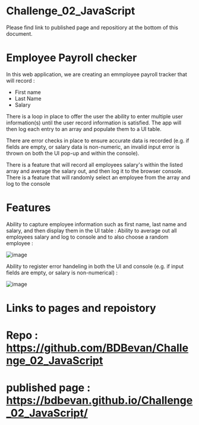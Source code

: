 # Challenge_02_JavaScript

Please find link to published page and repositiory at the bottom of this document. 

# Employee Payroll checker

In this web application, we are creating an emmployee payroll tracker that will record :

- First name
- Last Name
- Salary

There is a loop in place to offer the user the ability to enter multiple user information(s) until the user record information is satisfied. 
The app will then log each entry to an array and populate them to a UI table.

There are error checks in place to ensure accurate data is recorded (e.g. if fields are empty, or salary data is non-numeric, an invalid input error is thrown on both the UI pop-up and within the console).

There is a feature that will record all employees salary's within the listed array and average the salary out, and then log it to the browser console. 
There is a feature that will randomly select an employee from the array and log to the console 


# Features 

Ability to capture employee information such as first name, last name and salary, and then display them in the UI table :
Ability to average out all employees salary and log to console and to also choose a random employee : 

![image](https://github.com/BDBevan/Challenge_02_JavaScript/assets/47439436/d1d9e668-c22a-4dcb-b3c0-cc4c7579bca1)


Ability to register error handeling in both the UI and console (e.g. if input fields are empty, or salary is non-numerical) :

![image](https://github.com/BDBevan/Challenge_02_JavaScript/assets/47439436/661d23dd-6dbc-4bf1-a465-9920abaeb880)


# Links to pages and repoistory

# Repo : https://github.com/BDBevan/Challenge_02_JavaScript
# published page : https://bdbevan.github.io/Challenge_02_JavaScript/ 


